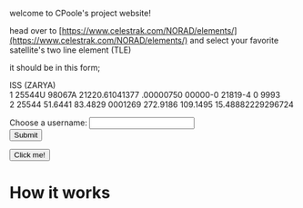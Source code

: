 welcome to CPoole's project website!

head over to [https://www.celestrak.com/NORAD/elements/](https://www.celestrak.com/NORAD/elements/) and select your favorite satellite's two line element (TLE)

it should be in this form;

ISS (ZARYA)             
1 25544U 98067A   21220.61041377  .00000750  00000-0  21819-4 0  9993  
2 25544  51.6441  83.4829 0001269 272.9186 109.1495 15.48882229296724

<!---
<input type="text" id="tle" name="tle"/>
--->

<!---
<p>Click the button to display a dialog box which will ask for your TLE.</p>
--->

<form>
  <div>
    <label for="tle">Choose a username: </label>
    <input type="text" id="tle" name="name">
  </div>
  <div>
    <button>Submit</button>
  </div>
</form>

<button onclick="myFunction()">Click me!</button>

<p id="demo"></p>

<script>
function myFunction() {
  //var tle = window.prompt("Paste your TLE: ");
  const myArrLines = tle.split("\n");
  satelliteName = myArrLines[0];
  //catalogNum = myArr[];
  //classification = myArr[];
  window.alert("Your TLE is " + tle + "\n" + "it's name is " + satelliteName);
}
</script>

# How it works
